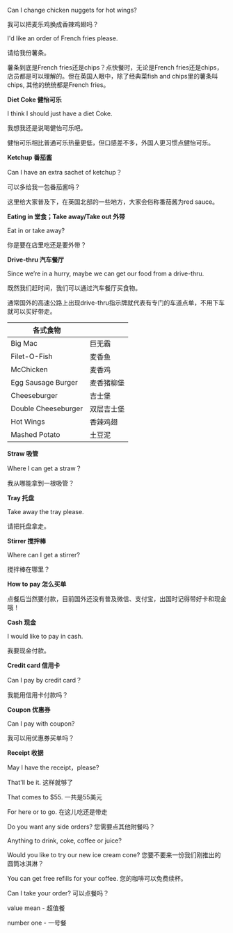 Can I change chicken nuggets for hot wings?

我可以把麦乐鸡换成香辣鸡翅吗？



I'd like an order of French fries please.

请给我份薯条。

薯条到底是French fries还是chips？点快餐时，无论是French fries还是chips，店员都是可以理解的。但在英国人眼中，除了经典菜fish and chips里的薯条叫chips, 其他的统统都是French fries。



**Diet Coke 健怡可乐**

I think I should just have a diet Coke.

我想我还是说喝健怡可乐吧。

健怡可乐相比普通可乐热量更低，但口感差不多，外国人更习惯点健怡可乐。



**Ketchup 番茄酱**

Can I have an extra sachet of ketchup？

可以多给我一包番茄酱吗？

这里给大家普及下，在英国北部的一些地方，大家会俗称番茄酱为red sauce。



**Eating in 堂食；Take away/Take out 外带**

Eat in or take away?

你是要在店里吃还是要外带？ 



**Drive-thru 汽车餐厅**

Since we’re in a hurry, maybe we can get our food from a drive-thru.

既然我们赶时间，我们可以通过汽车餐厅买食物。

通常国外的高速公路上出现drive-thru指示牌就代表有专门的车道点单，不用下车就可以买好带走。



| **各式食物**        |            |
| ------------------- | ---------- |
| Big Mac             | 巨无霸     |
| Filet-O-Fish        | 麦香鱼     |
| McChicken           | 麦香鸡     |
| Egg Sausage Burger  | 麦香猪柳堡 |
| Cheeseburger        | 吉士堡     |
| Double Cheeseburger | 双层吉士堡 |
| Hot Wings           | 香辣鸡翅   |
| Mashed Potato       | 土豆泥     |

**Straw 吸管**

Where I can get a straw？

我从哪能拿到一根吸管？



**Tray 托盘**

Take away the tray please.

请把托盘拿走。



**Stirrer 搅拌棒**

Where can I get a stirrer? 

搅拌棒在哪里？



**How to pay 怎么买单**

点餐后当然要付款，目前国外还没有普及微信、支付宝，出国时记得带好卡和现金哦！



**Cash 现金**

I would like to pay in cash.

我要现金付款。



**Credit card 信用卡**

Can I pay by credit card？

我能用信用卡付款吗？



**Coupon 优惠券**

Can I pay with coupon?

我可以用优惠券买单吗？



**Receipt 收据**

May I have the receipt，please?



That'll be it. 这样就够了

That comes to $55. 一共是55美元



For here or to go. 在这儿吃还是带走



Do you want any side orders? 您需要点其他附餐吗？



Anything to drink, coke, coffee or juice?



Would you like to try our new ice cream cone? 您要不要来一份我们刚推出的圆筒冰淇淋？



You can get free refills for your coffee. 您的咖啡可以免费续杯。



Can I take your order? 可以点餐吗？



value mean - 超值餐



number one - 一号餐



